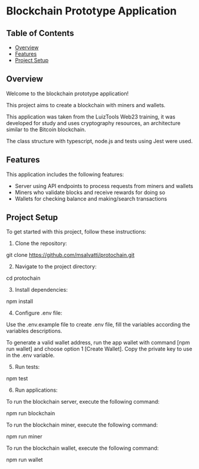 # Blockchain Prototype Application

## Table of Contents

- [Overview](#overview)
- [Features](#features)
- [Project Setup](#project-setup)

## Overview

Welcome to the blockchain prototype application!

This project aims to create a blockchain with miners and wallets.

This application was taken from the LuizTools Web23 training, it was developed for study and uses cryptography resources, an architecture similar to the Bitcoin blockchain.

The class structure with typescript, node.js and tests using Jest were used.

## Features

This application includes the following features:

- Server using API endpoints to process requests from miners and wallets
- Miners who validate blocks and receive rewards for doing so
- Wallets for checking balance and making/search transactions

## Project Setup

To get started with this project, follow these instructions:

1. Clone the repository:

git clone https://github.com/msalvatti/protochain.git

2. Navigate to the project directory:

cd protochain

3. Install dependencies:

npm install

4. Configure .env file:

Use the .env.example file to create .env file, fill the variables according the variables descriptions.

To generate a valid wallet address, run the app wallet with command [npm run wallet] and choose option 1 [Create Wallet].
Copy the private key to use in the .env variable.

5. Run tests:

npm test

6. Run applications:

To run the blockchain server, execute the following command:

npm run blockchain

To run the blockchain miner, execute the following command:

npm run miner

To run the blockchain wallet, execute the following command:

npm run wallet